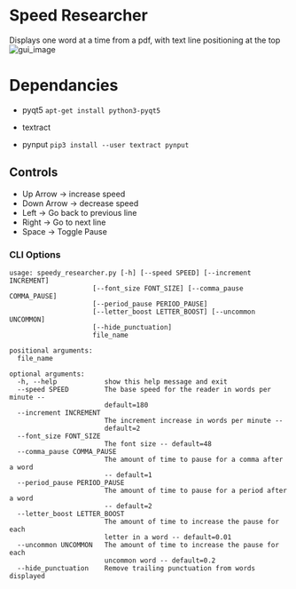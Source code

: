 # Speed Researcher

Displays one word at a time from a pdf, with text line positioning at the top
![gui_image](https://github.com/qubies/speedy_researcher/images/running_screen.png, "Speedy Researcher In Action")

# Dependancies
* pyqt5 `apt-get install python3-pyqt5`

* textract
* pynput `pip3 install --user textract pynput`

## Controls
* Up Arrow -> increase speed
* Down Arrow -> decrease speed
* Left -> Go back to previous line
* Right -> Go to next line
* Space -> Toggle Pause

### CLI Options
```
usage: speedy_researcher.py [-h] [--speed SPEED] [--increment INCREMENT]
                     [--font_size FONT_SIZE] [--comma_pause COMMA_PAUSE]
                     [--period_pause PERIOD_PAUSE]
                     [--letter_boost LETTER_BOOST] [--uncommon UNCOMMON]
                     [--hide_punctuation]
                     file_name

positional arguments:
  file_name

optional arguments:
  -h, --help            show this help message and exit
  --speed SPEED         The base speed for the reader in words per minute --
                        default=180
  --increment INCREMENT
                        The increment increase in words per minute --
                        default=2
  --font_size FONT_SIZE
                        The font size -- default=48
  --comma_pause COMMA_PAUSE
                        The amount of time to pause for a comma after a word
                        -- default=1
  --period_pause PERIOD_PAUSE
                        The amount of time to pause for a period after a word
                        -- default=2
  --letter_boost LETTER_BOOST
                        The amount of time to increase the pause for each
                        letter in a word -- default=0.01
  --uncommon UNCOMMON   The amount of time to increase the pause for each
                        uncommon word -- default=0.2
  --hide_punctuation    Remove trailing punctuation from words displayed
```
